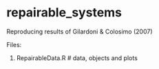 # repairable_systems
Reproducing results of Gilardoni & Colosimo (2007) 

Files: 

1. RepairableData.R    # data, objects and plots

